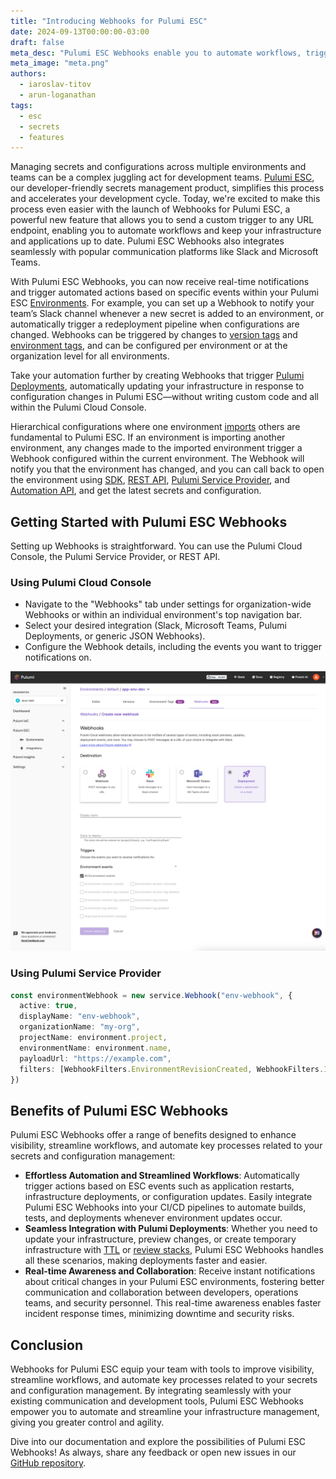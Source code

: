 ```yaml
---
title: "Introducing Webhooks for Pulumi ESC"
date: 2024-09-13T00:00:00-03:00
draft: false
meta_desc: "Pulumi ESC Webhooks enable you to automate workflows, trigger actions, and streamline the management of your infrastructure and applications"
meta_image: "meta.png"
authors:
  - iaroslav-titov
  - arun-loganathan
tags:
  - esc
  - secrets
  - features
---
```


Managing secrets and configurations across multiple environments and teams can be a complex juggling act for development teams. [Pulumi ESC](/docs/esc/), our developer-friendly secrets management product, simplifies this process and accelerates your development cycle. Today, we're excited to make this process even easier with the launch of Webhooks for Pulumi ESC, a powerful new feature that allows you to send a custom trigger to any URL endpoint, enabling you to automate workflows and keep your infrastructure and applications up to date. Pulumi ESC Webhooks also integrates seamlessly with popular communication platforms like Slack and Microsoft Teams.

<!--more-->

With Pulumi ESC Webhooks, you can now receive real-time notifications and trigger automated actions based on specific events within your Pulumi ESC [Environments](/docs/esc/environments/).  For example, you can set up a Webhook to notify your team’s Slack channel whenever a new secret is added to an environment, or automatically trigger a redeployment pipeline when configurations are changed. Webhooks can be triggered by changes to [version tags](/docs/esc/environments/#tagging-versions) and [environment tags](/blog/esc-projects-environment-tags-launch/#introducing-environment-tags), and can be configured per environment or at the organization level for all environments.

Take your automation further by creating Webhooks that trigger [Pulumi Deployments](/docs/pulumi-cloud/deployments/), automatically updating your infrastructure in response to configuration changes in Pulumi ESC—without writing custom code and all within the Pulumi Cloud Console.

Hierarchical configurations where one environment [imports](/docs/esc/environments/#importing-other-environments) others are fundamental to Pulumi ESC. If an environment is importing another environment, any changes made to the imported environment trigger a Webhook configured within the current environment. The Webhook will notify you that the environment has changed, and you can call back to open the environment using [SDK](/docs/esc/sdk/), [REST API](/docs/pulumi-cloud/cloud-rest-api/#environments), [Pulumi Service Provider](/registry/packages/pulumiservice/api-docs/environment/), and [Automation API](/blog/esc-automation-api-pulumi-service-provider-launch/#streamline-automated-workflows-with-automation-api-enhancements), and get the latest secrets and configuration.

## Getting Started with Pulumi ESC Webhooks

Setting up Webhooks is straightforward. You can use the Pulumi Cloud Console, the Pulumi Service Provider, or REST API.

### Using Pulumi Cloud Console

- Navigate to the "Webhooks" tab under settings for organization-wide Webhooks or within an individual environment's top navigation bar.
- Select your desired integration (Slack, Microsoft Teams, Pulumi Deployments, or generic JSON Webhooks).
- Configure the Webhook details, including the events you want to trigger notifications on.

![Key-Value Table Editor](esc-webhooks.png)

### Using Pulumi Service Provider

```typescript
const environmentWebhook = new service.Webhook("env-webhook", {
  active: true,
  displayName: "env-webhook",
  organizationName: "my-org",
  projectName: environment.project,
  environmentName: environment.name,
  payloadUrl: "https://example.com",
  filters: [WebhookFilters.EnvironmentRevisionCreated, WebhookFilters.ImportedEnvironmentChanged],
})
```

## Benefits of Pulumi ESC Webhooks

Pulumi ESC Webhooks offer a range of benefits designed to enhance visibility, streamline workflows, and automate key processes related to your secrets and configuration management:

- **Effortless Automation and Streamlined Workflows**: Automatically trigger actions based on ESC events such as application restarts, infrastructure deployments, or configuration updates. Easily integrate Pulumi ESC Webhooks into your CI/CD pipelines to automate builds, tests, and deployments whenever environment updates occur.
- **Seamless Integration with Pulumi Deployments**: Whether you need to update your infrastructure, preview changes, or create temporary infrastructure with [TTL](/docs/pulumi-cloud/deployments/ttl/) or [review stacks](/docs/pulumi-cloud/deployments/review-stacks/), Pulumi ESC Webhooks handles all these scenarios, making deployments faster and easier.
- **Real-time Awareness and Collaboration**: Receive instant notifications about critical changes in your Pulumi ESC environments, fostering better communication and collaboration between developers, operations teams, and security personnel. This real-time awareness enables faster incident response times, minimizing downtime and security risks.

## Conclusion

Webhooks for Pulumi ESC equip your team with tools to improve visibility, streamline workflows, and automate key processes related to your secrets and configuration management. By integrating seamlessly with your existing communication and development tools, Pulumi ESC Webhooks empower you to automate and streamline your infrastructure management, giving you greater control and agility.

Dive into our documentation and explore the possibilities of Pulumi ESC Webhooks! As always, share any feedback or open new issues in our [GitHub repository](https://github.com/pulumi/esc/issues/new/choose).
